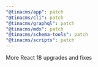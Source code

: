 ```yaml
---
"@tinacms/app": patch
"@tinacms/cli": patch
"@tinacms/graphql": patch
"@tinacms/mdx": patch
"@tinacms/schema-tools": patch
"@tinacms/scripts": patch
---
```


More React 18 upgrades and fixes
